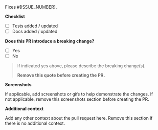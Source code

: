 Fixes #[ISSUE_NUMBER].

**Checklist**

- [ ] Tests added / updated
- [ ] Docs added / updated

**Does this PR introduce a breaking change?**

- [ ] Yes
- [ ] No

> If indicated yes above, please describe the breaking change(s).
>
> **Remove this quote before creating the PR.**

**Screenshots**

If applicable, add screenshots or gifs to help demonstrate the changes. If not applicable, remove this screenshots section before creating the PR.

**Additional context**

Add any other context about the pull request here. Remove this section if there is no additional context.

